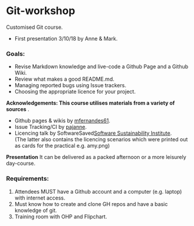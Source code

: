 # Git-workshop
Customised Git course.  
* First presentation 3/10/18 by Anne & Mark.  

### Goals:

* Revise Markdown knowledge and live-code a Github Page and a Github Wiki.   
* Review what makes a good README.md.   
* Managing reported bugs using Issue trackers.  
* Choosing the appropriate licence for your project.   

__Acknowledgements: This course utilises materials from a variety of sources__ .   
* Github pages & wikis by [mfernandes61](https://github.com/mfernandes61).   
* Issue Tracking/CI by [pajanne](https://github.com/pajanne).   
* Licencing talk by SoftwareSaved[Software Sustainability Institute](https://www.software.ac.uk).  
(The latter also contains the licencing scenarios which were printed out as cards for the practical e.g. amy.png)

__Presentation__
It can be delivered as a packed afternoon or a more leisurely day-course.   

### Requirements:   
1. Attendees MUST have a Github account and a computer (e.g. laptop) with internet access.  
2. Must know how to create and clone GH repos and have a basic knowledge of git.   
3. Training room with OHP and Flipchart.  
